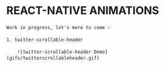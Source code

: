 # REACT-NATIVE ANIMATIONS

    Work in progress, lot's more to come : 
    
    1. twitter-scrollable-header
    
        ![twitter-scrollable-header Demo](gifs/twitterscrollableheader.gif)